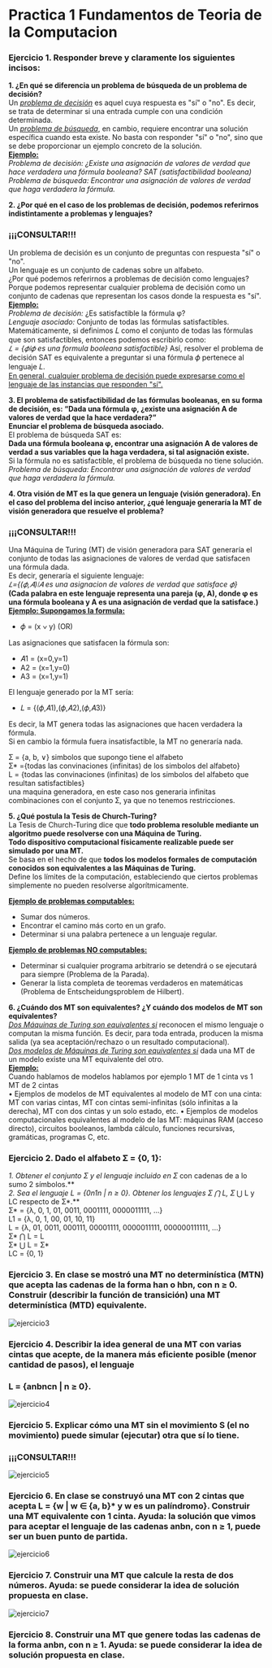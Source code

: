 # Practica 1 Fundamentos de Teoria de la Computacion

### Ejercicio 1. Responder breve y claramente los siguientes incisos:

**1. ¿En qué se diferencia un problema de búsqueda de un problema de decisión?**  
Un <u>*problema de decisión*</u> es aquel cuya respuesta es "sí" o "no". Es decir, se trata de determinar si una entrada cumple con una condición determinada.  
Un <u>*problema de búsqueda*</u>, en cambio, requiere encontrar una solución específica cuando esta existe. No basta con responder "sí" o "no", sino que se debe proporcionar un ejemplo concreto de la solución.  
<u>**Ejemplo:**</u>   
*Problema de decisión: ¿Existe una asignación de valores de verdad que hace verdadera una fórmula booleana? SAT (satisfactibilidad booleana)*  
*Problema de búsqueda: Encontrar una asignación de valores de verdad que haga verdadera la fórmula.*
  
**2. ¿Por qué en el caso de los problemas de decisión, podemos referirnos indistintamente a problemas y lenguajes?**
### ¡¡¡CONSULTAR!!! 
Un problema de decisión es un conjunto de preguntas con respuesta "sí" o "no".  
Un lenguaje es un conjunto de cadenas sobre un alfabeto.  
¿Por qué podemos referirnos a problemas de decisión como lenguajes?  
Porque podemos representar cualquier problema de decisión como un conjunto de cadenas que representan los casos donde la respuesta es "sí".  
<u>**Ejemplo:**</u>  
*Problema de decisión:*  ¿Es satisfactible la fórmula φ?  
*Lenguaje asociado:*  Conjunto de todas las fórmulas satisfactibles.  
Matemáticamente, si definimos 𝐿 como el conjunto de todas las fórmulas que son satisfactibles, entonces podemos escribirlo como:  
*𝐿 = {𝜙∣𝜙 es una formula booleana satisfactible}*
Así, resolver el problema de decisión SAT es equivalente a preguntar si una fórmula 𝜙 pertenece al lenguaje 𝐿.  
<u>En general, cualquier problema de decisión puede expresarse como el lenguaje de las instancias que responden "sí".</u>
  
**3. El problema de satisfactibilidad de las fórmulas booleanas, en su forma de decisión, es: “Dada una  fórmula  φ,  ¿existe  una  asignación  A  de valores de  verdad  que  la  hace  verdadera?”**  
**Enunciar el problema de búsqueda asociado.**  
El problema de búsqueda SAT es:  
**Dada una fórmula booleana φ, encontrar una asignación A de valores de verdad a sus variables que la haga verdadera, si tal asignación existe.**  
Si la fórmula no es satisfactible, el problema de búsqueda no tiene solución.  
*Problema de búsqueda: Encontrar una asignación de valores de verdad que haga verdadera la fórmula.*
  
**4. Otra visión de MT es la que genera un lenguaje (visión generadora). En el caso del problema del  inciso  anterior,  ¿qué  lenguaje  generaría  la  MT  de  visión  generadora  que  resuelve  el problema?**  
### ¡¡¡CONSULTAR!!! 
Una Máquina de Turing (MT) de visión generadora para SAT generaría el conjunto de todas las asignaciones de valores de verdad que satisfacen una fórmula dada.  
Es decir, generaría el siguiente lenguaje:  
*𝐿={(𝜙,𝐴)∣𝐴 es una asignacion de valores de verdad que satisface 𝜙}*  
**(Cada palabra en este lenguaje representa una pareja (φ, A), donde φ es una fórmula booleana y A es una asignación de verdad que la satisface.)**  
<u>**Ejemplo: Supongamos la formula:**</u>  
- 𝜙 = (x ∨ y) (OR)  

Las asignaciones que satisfacen la fórmula son: 
- 𝐴1 = (x=0,y=1)  
- A2 = (x=1,y=0)  
- A3 = (x=1,y=1)  

El lenguaje generado por la MT sería:  
- 𝐿 = {(𝜙,𝐴1),(𝜙,𝐴2),(𝜙,𝐴3)}  

Es decir, la MT genera todas las asignaciones que hacen verdadera la fórmula.  
Si en cambio la fórmula fuera insatisfactible, la MT no generaría nada.  

Ʃ = {a, b, ∨} simbolos que supongo tiene el alfabeto  
Ʃ* ={todas las convinaciones (infinitas) de los simbolos del alfabeto}  
L = {todas las convinaciones (infinitas) de los simbolos del alfabeto que resultan satisfactibles}   
una maquina generadora, en este caso nos generaria infinitas combinaciones con el conjunto Ʃ, ya que no tenemos restricciones.

  
**5. ¿Qué postula la Tesis de Church-Turing?**   
La Tesis de Church-Turing dice que **todo problema resoluble mediante un algoritmo puede resolverse con una Máquina de Turing.**  
**Todo dispositivo computacional físicamente realizable puede ser simulado por una MT.**  
Se basa en el hecho de que **todos los modelos formales de computación conocidos son equivalentes a las Máquinas de Turing.**  
Define los límites de la computación, estableciendo que ciertos problemas simplemente no pueden resolverse algorítmicamente.  

<u>**Ejemplo de problemas computables:**</u>  
- Sumar dos números.
- Encontrar el camino más corto en un grafo.
- Determinar si una palabra pertenece a un lenguaje regular.  

<u>**Ejemplo de problemas NO computables:**</u>  
- Determinar si cualquier programa arbitrario se detendrá o se ejecutará para siempre (Problema de la Parada).
- Generar la lista completa de teoremas verdaderos en matemáticas (Problema de Entscheidungsproblem de Hilbert).
  
**6. ¿Cuándo dos MT son equivalentes? ¿Y cuándo dos modelos de MT son equivalentes?**  
<u>*Dos Máquinas de Turing son equivalentes si*</u> reconocen el mismo lenguaje o computan la misma función. Es decir, para toda entrada, producen la misma salida (ya sea aceptación/rechazo o un resultado computacional).  
<u>*Dos modelos de Máquinas de Turing son equivalentes si*</u> dada una MT de un modelo existe una MT equivalente del otro.  
<u>**Ejemplo:**</u>  
Cuando hablamos de modelos hablamos por ejemplo 1 MT de 1 cinta vs 1 MT de 2 cintas  
• Ejemplos de modelos de MT equivalentes al modelo de MT con una cinta: MT con varias cintas, MT con
cintas semi-infinitas (sólo infinitas a la derecha), MT con dos cintas y un solo estado, etc.
• Ejemplos de modelos computacionales equivalentes al modelo de las MT: máquinas RAM (acceso
directo), circuitos booleanos, lambda cálculo, funciones recursivas, gramáticas, programas C, etc.
  

### Ejercicio 2. Dado el alfabeto Ʃ = {0, 1}: 
**1. Obtener el conjunto Ʃ* y el lenguaje incluido en Ʃ* con cadenas de a lo sumo 2 símbolos.**  
**2. Sea el lenguaje L = {0n1n | n ≥ 0}. Obtener los lenguajes Ʃ* ⋂ L, Ʃ* ⋃ L y LC respecto de Ʃ*.**  
Ʃ* = {λ, 0, 1, 01, 0011, 0001111, 0000011111, ...}  
L1 = {λ, 0, 1, 00, 01, 10, 11}  
L = {λ, 01, 0011, 000111, 00001111, 0000011111, 000000111111, ...}  
Ʃ* ⋂ L = L  
Ʃ* ⋃ L = Ʃ*  
LC = {0, 1}  

### Ejercicio 3. En clase se mostró una MT no determinística (MTN) que acepta las cadenas de la forma han o hbn, con n ≥ 0. Construir (describir la función de transición) una MT  determinística (MTD) equivalente.
![ejercicio3](./trabajo1-ejercicio3.png)

 
### Ejercicio 4. Describir la idea general de una MT con varias cintas que acepte, de la manera más eficiente posible (menor cantidad de pasos), el lenguaje
### L = {anbncn | n ≥ 0}.  
![ejercicio4](./trabajo1-ejercicio4.png)

### Ejercicio  5.  Explicar  cómo  una  MT  sin  el  movimiento  S  (el  no  movimiento)  puede  simular (ejecutar) otra que sí lo tiene. 
### ¡¡¡CONSULTAR!!!
![ejercicio5](./trabajo1-ejercicio5.png)

### Ejercicio 6. En clase se construyó una MT con 2 cintas que acepta L = {w | w ∈ {a, b}* y w es un palíndromo}.  Construir  una  MT  equivalente  con  1  cinta.  Ayuda:  la  solución  que  vimos  para aceptar el lenguaje de las cadenas anbn, con n ≥ 1, puede ser un buen punto de partida. 
![ejercicio6](./trabajo1-ejercicio6.png)

### Ejercicio 7. Construir una MT que calcule la resta de dos números. Ayuda: se puede considerar la idea de solución propuesta en clase. 
![ejercicio7](./trabajo1-ejercicio7.png)

### Ejercicio 8. Construir una MT que genere todas las cadenas de la forma anbn, con n ≥ 1. Ayuda: se puede considerar la idea de solución propuesta en clase. 
 
